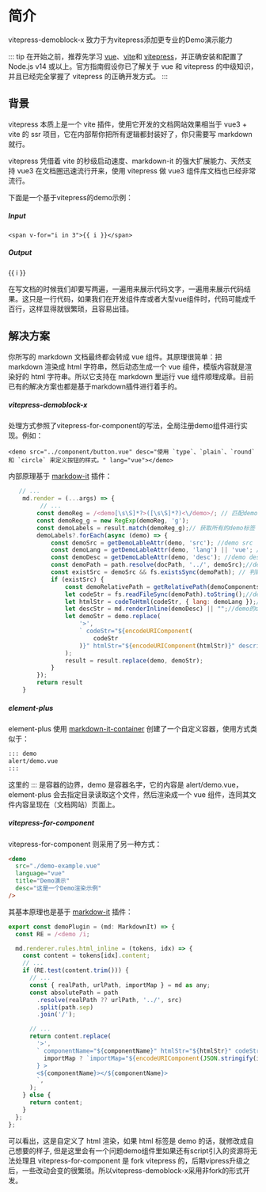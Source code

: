 # 简介
vitepress-demoblock-x 致力于为vitepress添加更专业的Demo演示能力

::: tip
在开始之前，推荐先学习 [vue](https://vuejs.org/)、[vite](https://cn.vitejs.dev/)和 [vitepress](https://vitepress.vuejs.org/)，并正确安装和配置了 Node.js v14 或以上。官方指南假设你已了解关于 vue 和 vitepress 的中级知识，并且已经完全掌握了 vitepress 的正确开发方式。
:::
## 背景

vitepress 本质上是一个 vite 插件，使用它开发的文档网站效果相当于 vue3 + vite 的 ssr 项目，它在内部帮你把所有逻辑都封装好了，你只需要写 markdown 就行。

vitepress 凭借着 vite 的秒级启动速度、markdown-it 的强大扩展能力、天然支持 vue3 在文档圈迅速流行开来，使用 vitepress 做 vue3 组件库文档也已经非常流行。

下面是一个基于vitepress的demo示例：

##### Input
```
<span v-for="i in 3">{{ i }}</span>
```
##### Output
<span v-for="i in 3">{{ i }}</span>

在写文档的时候我们却要写两遍，一遍用来展示代码文字，一遍用来展示代码结果。这只是一行代码，如果我们在开发组件库或者大型vue组件时，代码可能成千百行，这样显得就很繁琐，且容易出错。

## 解决方案

你所写的 markdown 文档最终都会转成 vue 组件。其原理很简单：把 markdown 渲染成 html 字符串，然后动态生成一个 vue 组件，模版内容就是渲染好的 html 字符串。所以它支持在 markdown 里运行 vue 组件顺理成章。目前已有的解决方案也都是基于markdown插件进行着手的。
##### vitepress-demoblock-x
处理方式参照了vitepress-for-component的写法，全局注册demo组件进行实现。例如：
```
<demo src="../component/button.vue" desc="使用 `type`、`plain`、`round` 和 `circle` 来定义按钮的样式。" lang="vue"></demo>
```
内部原理基于 [markdow-it](https://markdown-it.docschina.org/) 插件：
```js
   // ...
    md.render = (...args) => {
         // ...
        const demoReg = /<demo[\s\S]*?>([\s\S]*?)<\/demo>/; // 匹配demo标签
        const demoReg_g = new RegExp(demoReg, 'g');
        const demoLabels = result.match(demoReg_g);// 获取所有的demo标签
        demoLabels?.forEach(async (demo) => {
            const demoSrc = getDemoLableAttr(demo, 'src'); //demo src
            const demoLang = getDemoLableAttr(demo, 'lang') || 'vue'; //demo lang
            const demoDesc = getDemoLableAttr(demo, 'desc'); //demo desc
            const demoPath = path.resolve(docPath, '../', demoSrc);//demo md的绝对路径
            const existSrc = demoSrc && fs.existsSync(demoPath); // 判断 src 是否存在且正确
            if (existSrc) {
                const demoRelativePath = getRelativePath(demoComponentsPath, demoPath);// 获取demo的相对路径
                let codeStr = fs.readFileSync(demoPath).toString();//demo中间字符串
                let htmlStr = codeToHtml(codeStr, { lang: demoLang });//demo的html字符串
                let descStr = md.renderInline(demoDesc) || "";//demo的desc字符串
                let demoStr = demo.replace(
                    '>',
                    ` codeStr="${encodeURIComponent(
                        codeStr
                    )}" htmlStr="${encodeURIComponent(htmlStr)}" description="${encodeURIComponent(descStr)}" codePath="${demoRelativePath}">`
                );
                result = result.replace(demo, demoStr);
            }
        });
        return result
    }
```
##### element-plus
element-plus 使用 [markdown-it-container](https://github.com/markdown-it/markdown-it-container#readme) 创建了一个自定义容器，使用方式类似于：

```md
::: demo
alert/demo.vue
:::
```
这里的 ::: 是容器的边界，demo 是容器名字，它的内容是 alert/demo.vue，element-plus 会去指定目录读取这个文件，然后渲染成一个 vue 组件，连同其文件内容呈现在（文档网站）页面上。

##### vitepress-for-component
vitepress-for-component 则采用了另一种方式：
```md
<demo
  src="./demo-example.vue"
  language="vue"
  title="Demo演示"
  desc="这是一个Demo渲染示例"
/>
```
其基本原理也是基于 [markdow-it](https://markdown-it.docschina.org/) 插件：

```js
export const demoPlugin = (md: MarkdownIt) => {
  const RE = /<demo /i;

  md.renderer.rules.html_inline = (tokens, idx) => {
    const content = tokens[idx].content;
    // ...
    if (RE.test(content.trim())) {
      // ...
      const { realPath, urlPath, importMap } = md as any;
      const absolutePath = path
        .resolve(realPath ?? urlPath, '../', src)
        .split(path.sep)
        .join('/');

      // ...
      return content.replace(
        '>',
        ` componentName="${componentName}" htmlStr="${htmlStr}" codeStr="${encodeURIComponent(codeStr)}" ${
          importMap ? `importMap="${encodeURIComponent(JSON.stringify(importMap))}"` : ''
        } >
        <${componentName}></${componentName}>
        `,
      );
    } else {
      return content;
    }
  };
};
```

可以看出，这是自定义了 html 渲染，如果 html 标签是 demo 的话，就修改成自己想要的样子, 但是这里会有一个问题demo组件里如果还有script引入的资源将无法处理且 vitepress-for-component 是 fork vitepress 的，后期vipress升级之后，一些改动会变的很繁琐。所以vitepress-demoblock-x采用非fork的形式开发。
